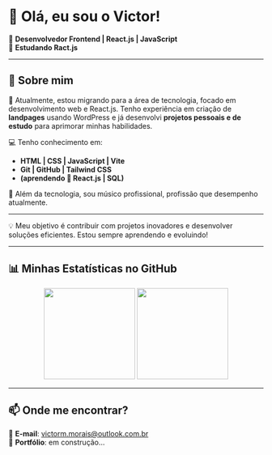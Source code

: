 # 👋 Olá, eu sou o Victor!  

🎯 **Desenvolvedor Frontend | React.js | JavaScript**  
🚀 **Estudando Ract.js**  

---

## 🚀 Sobre mim  
🎯 Atualmente, estou migrando para a área de tecnologia, focado em desenvolvimento web e React.js. Tenho experiência em criação de **landpages** usando WordPress e já desenvolvi **projetos pessoais e de estudo** para aprimorar minhas habilidades.  

💻 Tenho conhecimento em:  
- **HTML | CSS | JavaScript | Vite**
- **Git | GitHub | Tailwind CSS**
- **(aprendendo 🚀 React.js | SQL)**
  
🎵 Além da tecnologia, sou músico profissional, profissão que desempenho atualmente.

---

💡 Meu objetivo é contribuir com projetos inovadores e desenvolver soluções eficientes. Estou sempre aprendendo e evoluindo!  

---

## 📊 Minhas Estatísticas no GitHub  

<div align="center">
  <img height="180em" src="https://github-readme-stats.vercel.app/api?username=VictorMorais-code&show_icons=true&theme=react" />
  <img height="180em" src="https://github-readme-stats.vercel.app/api/top-langs/?username=VictorMorais-code&layout=compact&langs_count=7&theme=react"/>
</div>

---

## 📫 Onde me encontrar?  
📩 **E-mail**: victorm.morais@outlook.com.br  
🚀 **Portfólio**: em construção...
